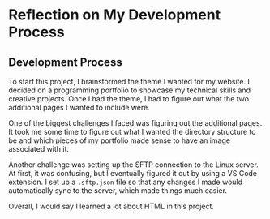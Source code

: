 # Reflection on My Development Process

## Development Process

To start this project, I brainstormed the theme I wanted for my website. I decided on a programming portfolio to showcase my technical skills and creative projects. Once I had the theme, I had to figure out what the two additional pages I wanted to include were. 

One of the biggest challenges I faced was figuring out the additional pages. It took me some time to figure out what I wanted the directory structure to be and which pieces of my portfolio made sense to have an image associated with it.

Another challenge was setting up the SFTP connection to the Linux server. At first, it was confusing, but I eventually figured it out by using a VS Code extension. I set up a `.sftp.json` file so that any changes I made would automatically sync to the server, which made things much easier.

Overall, I would say I learned a lot about HTML in this project.
